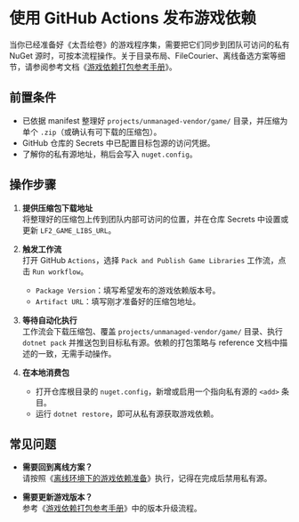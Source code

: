 # 使用 GitHub Actions 发布游戏依赖

当你已经准备好《太吾绘卷》的游戏程序集，需要把它们同步到团队可访问的私有 NuGet 源时，可按本流程操作。关于目录布局、FileCourier、离线备选方案等细节，请参阅参考文档《[游戏依赖打包参考手册](../reference/game-libs-packaging.md)》。

## 前置条件

- 已依据 manifest 整理好 `projects/unmanaged-vendor/game/` 目录，并压缩为单个 `.zip`（或确认有可下载的压缩包）。
- GitHub 仓库的 Secrets 中已配置目标包源的访问凭据。
- 了解你的私有源地址，稍后会写入 `nuget.config`。

## 操作步骤

1. **提供压缩包下载地址**  
   将整理好的压缩包上传到团队内部可访问的位置，并在仓库 Secrets 中设置或更新 `LF2_GAME_LIBS_URL`。

2. **触发工作流**  
   打开 GitHub `Actions`，选择 `Pack and Publish Game Libraries` 工作流，点击 `Run workflow`。  
   - `Package Version`：填写希望发布的游戏依赖版本号。  
   - `Artifact URL`：填写刚才准备好的压缩包地址。

3. **等待自动化执行**  
   工作流会下载压缩包、覆盖 `projects/unmanaged-vendor/game/` 目录、执行 `dotnet pack` 并推送包到目标私有源。依赖的打包策略与 reference 文档中描述的一致，无需手动操作。

4. **在本地消费包**  
   - 打开仓库根目录的 `nuget.config`，新增或启用一个指向私有源的 `<add>` 条目。  
   - 运行 `dotnet restore`，即可从私有源获取游戏依赖。

## 常见问题

- **需要回到离线方案？**  
  请按照《[离线环境下的游戏依赖准备](./game-libs-offline-setup.md)》执行，记得在完成后禁用私有源。

- **需要更新游戏版本？**  
  参考《[游戏依赖打包参考手册](../reference/game-libs-packaging.md#升级到新游戏版本)》中的版本升级流程。
